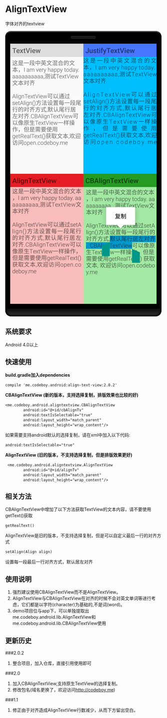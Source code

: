 # AlignTextView
字体对齐的textview
  
![截图](./screenshot-small.png)
  
## 系统要求
Android 4.0以上

## 快速使用

**build.gradle加入dependencies**

    compile 'me.codeboy.android:align-text-view:2.0.2'

**CBAlignTextView (新的版本，支持选择复制，排版效果也比较的好)**

    <me.codeboy.android.aligntextview.CBAlignTextView
            android:id="@+id/cbAlignTv"
            android:textIsSelectable="true"
            android:layout_width="match_parent"
            android:layout_height="wrap_content"/>


如果需要支持android默认的选择复制，请在xml中加入以下代码:

    android:textIsSelectable="true"



**AlignTextView (旧的版本，不支持选择复制，但是排版效果更好)**

     <me.codeboy.android.aligntextview.AlignTextView
            android:id="@+id/alignTv"
            android:layout_width="match_parent"
            android:layout_height="wrap_content"/>

## 相关方法
CBAlignTextView中增加了以下方法获取TextView的文本内容，请不要使用getText()获取

    getRealText()

AlignTextView是旧的版本，不支持选择复制，但是可以自定义最后一行的对齐方式

	setAlign(Align align)
设置每一段最后一行对齐方式，默认居左对齐  
  
  
## 使用说明
1.  强烈建议使用CBAlignTextView而不是AlignTextView。
2.  AlignTextView与CBAlignTextView在对齐的时候不会对英文单词等进行考虑，它们都是以字符(character)为基础的,不是词(word)。
3.  demo项目位与app下，可以单独提取出me.codeboy.android.lib.AlignTextView和me.codeboy.android.lib.CBAlignTextView使用

## 更新历史

###2.0.2
1. 整合项目，加入仓库，直接引用使用即可

###2.0
1. 加入CBAlignTextView,支持原生TextView的选择复制。
2. 修改包名(域名更换了，欢迎访问<http://codeboy.me>)

###1.1
1. 修正由于对齐造成AlignTextView行数减少，从而下方留出空白。